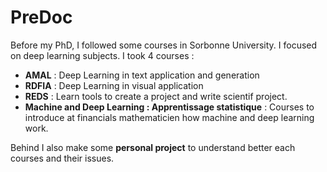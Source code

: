 # PreDoc
Before my PhD, I followed some courses in Sorbonne University. I focused on deep learning subjects.
I took 4 courses :

*   **AMAL** : Deep Learning in text application and generation
*   **RDFIA** : Deep Learning in visual application
*   **REDS** : Learn tools to create a project and write scientif project. 
*   **Machine and Deep Learning : Apprentissage statistique** : Courses to introduce at financials mathematicien how machine and deep learning work. 

Behind I also make some **personal project** to understand better each courses and their issues. 
